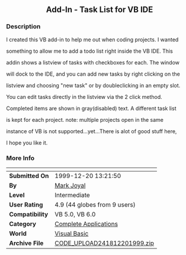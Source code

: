 ﻿<div align="center">

## Add\-In \- Task List for VB IDE


</div>

### Description

I created this VB add-in to help me out when coding projects. I wanted

something to allow me to add a todo list right inside the VB IDE. This

addin shows a listview of tasks with checkboxes for each. The window

will dock to the IDE, and you can add new tasks by right clicking on the

listview and choosing "new task" or by doubleclicking in an empty slot.

You can edit tasks directly in the listview via the 2 click method.

Completed items are shown in gray(disabled) text. A different task list

is kept for each project. note: multiple projects open in the same

instance of VB is not supported...yet...There is alot of good stuff here,

I hope you like it.
 
### More Info
 


<span>             |<span>
---                |---
**Submitted On**   |1999-12-20 13:21:50
**By**             |[Mark Joyal](https://github.com/Planet-Source-Code/PSCIndex/blob/master/ByAuthor/mark-joyal.md)
**Level**          |Intermediate
**User Rating**    |4.9 (44 globes from 9 users)
**Compatibility**  |VB 5\.0, VB 6\.0
**Category**       |[Complete Applications](https://github.com/Planet-Source-Code/PSCIndex/blob/master/ByCategory/complete-applications__1-27.md)
**World**          |[Visual Basic](https://github.com/Planet-Source-Code/PSCIndex/blob/master/ByWorld/visual-basic.md)
**Archive File**   |[CODE\_UPLOAD241812201999\.zip](https://github.com/Planet-Source-Code/mark-joyal-add-in-task-list-for-vb-ide__1-4999/archive/master.zip)








